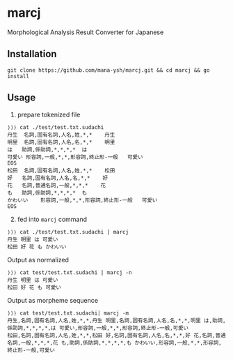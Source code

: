 # marcj
Morphological Analysis Result Converter for Japanese

## Installation

`git clone https://github.com/mana-ysh/marcj.git && cd marcj && go install`

## Usage

1. prepare tokenized file
```
⟩⟩⟩ cat ./test/test.txt.sudachi
丹生	名詞,固有名詞,人名,姓,*,*	丹生
明里	名詞,固有名詞,人名,名,*,*	明里
は	助詞,係助詞,*,*,*,*	は
可愛い	形容詞,一般,*,*,形容詞,終止形-一般	可愛い
EOS
松田	名詞,固有名詞,人名,姓,*,*	松田
好	名詞,固有名詞,人名,名,*,*	好
花	名詞,普通名詞,一般,*,*,*	花
も	助詞,係助詞,*,*,*,*	も
かわいい	形容詞,一般,*,*,形容詞,終止形-一般	可愛い
EOS
```

2. fed into `marcj` command
```
⟩⟩⟩ cat ./test/test.txt.sudachi | marcj
丹生 明里 は 可愛い
松田 好 花 も かわいい
```

Output as normalized
```
⟩⟩⟩ cat test/test.txt.sudachi | marcj -n
丹生 明里 は 可愛い
松田 好 花 も 可愛い
```

Output as morpheme sequence
```
⟩⟩⟩ cat test/test.txt.sudachi| marcj -m
丹生,名詞,固有名詞,人名,姓,*,*,丹生 明里,名詞,固有名詞,人名,名,*,*,明里 は,助詞,係助詞,*,*,*,*,は 可愛い,形容詞,一般,*,*,形容詞,終止形-一般,可愛い
松田,名詞,固有名詞,人名,姓,*,*,松田 好,名詞,固有名詞,人名,名,*,*,好 花,名詞,普通名詞,一般,*,*,*,花 も,助詞,係助詞,*,*,*,*,も かわいい,形容詞,一般,*,*,形容詞,終止形-一般,可愛い
```
